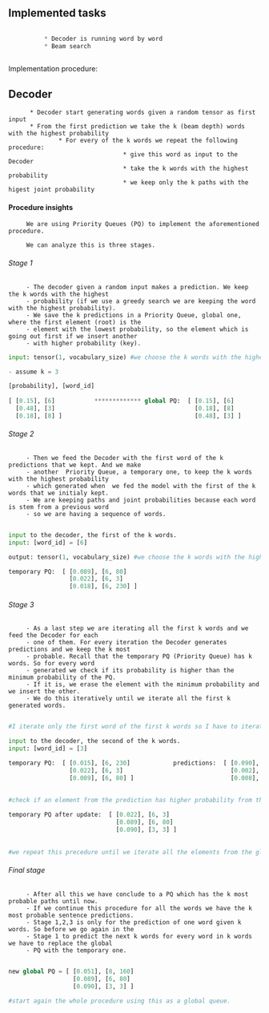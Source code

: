 ## Implemented tasks

```javascript

          * Decoder is running word by word
          * Beam search 
          
```
Implementation procedure:


## Decoder

          * Decoder start generating words given a random tensor as first input
          * From the first prediction we take the k (beam depth) words with the highest probability
                  * For every of the k words we repeat the following procedure:
                                    * give this word as input to the Decoder
                                    * take the k words with the highest probability
                                    * we keep only the k paths with the higest joint probability
                                    
                                    
                                    
#### Procedure insights

         We are using Priority Queues (PQ) to implement the aforementioned procedure.
         
         We can analyze this is three stages.
         
###### Stage 1

         - The decoder given a random input makes a prediction. We keep the k words with the highest 
         - probability (if we use a greedy search we are keeping the word with the highest probability). 
         - We save the k predictions in a Priority Queue, global one, where the first element (root) is the 
         - element with the lowest probability, so the element which is going out first if we insert another 
         - with higher probability (key).
         
         
```python
input: tensor(1, vocabulary_size) #we choose the k words with the highest probability

- assume k = 3

[probability], [word_id]
  
[ [0.15], [6]           ************* global PQ:  [ [0.15], [6]
  [0.48], [3]                                       [0.18], [8]
  [0.18], [8] ]                                     [0.48], [3] ]


```
         
         
###### Stage 2
         
         - Then we feed the Decoder with the first word of the k predictions that we kept. And we make 
         - another  Priority Queue, a temporary one, to keep the k words with the highest probability 
         - which generated when  we fed the model with the first of the k words that we initialy kept. 
         - We are keeping paths and joint probabilities because each word is stem from a previous word
         - so we are having a sequence of words.
         
         
```python

input to the decoder, the first of the k words.
input: [word_id] = [6]

output: tensor(1, vocabulary_size) #we choose the k words with the highest probability

temporary PQ:  [ [0.089], [6, 80]
                 [0.022], [6, 3]                  
                 [0.018], [6, 230] ]                  


```

         
###### Stage 3

         - As a last step we are iterating all the first k words and we feed the Decoder for each 
         - one of them. For every iteration the Decoder generates predictions and we keep the k most 
         - probable. Recall that the temporary PQ (Priority Queue) has k words. So for every word 
         - generated we check if its probability is higher than the minimum probability of the PQ. 
         - If it is, we erase the element with the minimum probability and we insert the other. 
         - We do this iteratively until we iterate all the first k generated words.
         
         
```python

#I iterate only the first word of the first k words so I have to iterate k-1 more.

input to the decoder, the second of the k words.
input: [word_id] = [3]

temporary PQ:  [ [0.015], [6, 230]            predictions:  [ [0.090], [3, 3]
                 [0.022], [6, 3]                              [0.002], [3, 780] 
                 [0.089], [6, 80] ]                           [0.008], [6, 90] ] 
                 
                 
#check if an element from the prediction has higher probability from the lowest probability of the temporary queue, if this is True insert it in the Queue.

temporary PQ after update:  [ [0.022], [6, 3]         
                              [0.089], [6, 80]                              
                              [0.090], [3, 3] ] 
                              
                              
#we repeat this precedure until we iterate all the elements from the global queue and when we finish we assign the temporary queue to the global one


```

          
###### Final stage

         - After all this we have conclude to a PQ which has the k most probable paths until now. 
         - If we continue this procedure for all the words we have the k most probable sentence predictions. 
         - Stage 1,2,3 is only for the prediction of one word given k words. So before we go again in the 
         - Stage 1 to predict the next k words for every word in k words we have to replace the global 
         - PQ with the temporary one.
         
         
```python

new global PQ = [ [0.051], [8, 160]         
                  [0.089], [6, 80]                              
                  [0.090], [3, 3] ] 
                  
#start again the whole procedure using this as a global queue.


```
